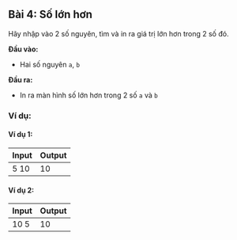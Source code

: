 ## Bài 4: Số lớn hơn

Hãy nhập vào 2 số nguyên, tìm và in ra giá trị lớn hơn trong 2 số đó.

**Đầu vào:**

- Hai số nguyên `a`, `b`

**Đầu ra:**

- In ra màn hình số lớn hơn trong 2 số `a` và `b`

### Ví dụ:

#### Ví dụ 1:

| Input | Output                  |
|-------|-------------------------|
| 5 10     | 10                      |

#### Ví dụ 2:

| Input | Output                  |
|-------|-------------------------|
| 10 5    | 10                      |